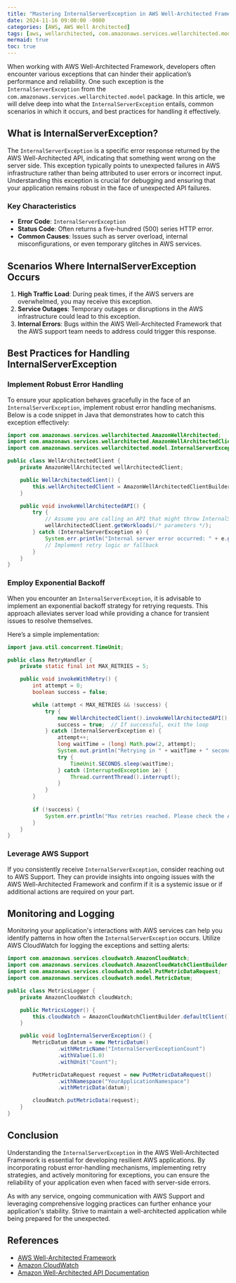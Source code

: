 ```yaml
---
title: "Mastering InternalServerException in AWS Well-Architected Framework"
date: 2024-11-16 09:00:00 -0000
categories: [AWS, AWS Well Architected]
tags: [aws, wellarchitected, com.amazonaws.services.wellarchitected.model]
mermaid: true
toc: true
---
```



When working with AWS Well-Architected Framework, developers often encounter various exceptions that can hinder their application’s performance and reliability. One such exception is the `InternalServerException` from the `com.amazonaws.services.wellarchitected.model` package. In this article, we will delve deep into what the `InternalServerException` entails, common scenarios in which it occurs, and best practices for handling it effectively.

## What is InternalServerException?

The `InternalServerException` is a specific error response returned by the AWS Well-Architected API, indicating that something went wrong on the server side. This exception typically points to unexpected failures in AWS infrastructure rather than being attributed to user errors or incorrect input. Understanding this exception is crucial for debugging and ensuring that your application remains robust in the face of unexpected API failures.

### Key Characteristics

- **Error Code**: `InternalServerException`
- **Status Code**: Often returns a five-hundred (500) series HTTP error.
- **Common Causes**: Issues such as server overload, internal misconfigurations, or even temporary glitches in AWS services.

## Scenarios Where InternalServerException Occurs

1. **High Traffic Load**: During peak times, if the AWS servers are overwhelmed, you may receive this exception.
2. **Service Outages**: Temporary outages or disruptions in the AWS infrastructure could lead to this exception.
3. **Internal Errors**: Bugs within the AWS Well-Architected Framework that the AWS support team needs to address could trigger this response.

## Best Practices for Handling InternalServerException

### Implement Robust Error Handling

To ensure your application behaves gracefully in the face of an `InternalServerException`, implement robust error handling mechanisms. Below is a code snippet in Java that demonstrates how to catch this exception effectively:

```java
import com.amazonaws.services.wellarchitected.AmazonWellArchitected;
import com.amazonaws.services.wellarchitected.AmazonWellArchitectedClientBuilder;
import com.amazonaws.services.wellarchitected.model.InternalServerException;

public class WellArchitectedClient {
    private AmazonWellArchitected wellArchitectedClient;

    public WellArchitectedClient() {
        this.wellArchitectedClient = AmazonWellArchitectedClientBuilder.defaultClient();
    }

    public void invokeWellArchitectedAPI() {
        try {
            // Assume you are calling an API that might throw InternalServerException
            wellArchitectedClient.getWorkloads(/* parameters */);
        } catch (InternalServerException e) {
            System.err.println("Internal server error occurred: " + e.getMessage());
            // Implement retry logic or fallback
        } 
    }
}
```

### Employ Exponential Backoff

When you encounter an `InternalServerException`, it is advisable to implement an exponential backoff strategy for retrying requests. This approach alleviates server load while providing a chance for transient issues to resolve themselves.

Here’s a simple implementation:

```java
import java.util.concurrent.TimeUnit;

public class RetryHandler {
    private static final int MAX_RETRIES = 5;

    public void invokeWithRetry() {
        int attempt = 0;
        boolean success = false;

        while (attempt < MAX_RETRIES && !success) {
            try {
                new WellArchitectedClient().invokeWellArchitectedAPI();
                success = true;  // If successful, exit the loop
            } catch (InternalServerException e) {
                attempt++;
                long waitTime = (long) Math.pow(2, attempt);
                System.out.println("Retrying in " + waitTime + " seconds...");
                try {
                    TimeUnit.SECONDS.sleep(waitTime);
                } catch (InterruptedException ie) {
                    Thread.currentThread().interrupt();
                }
            }
        }
        
        if (!success) {
            System.err.println("Max retries reached. Please check the AWS service status.");
        }
    }
}
```

### Leverage AWS Support

If you consistently receive `InternalServerException`, consider reaching out to AWS Support. They can provide insights into ongoing issues with the AWS Well-Architected Framework and confirm if it is a systemic issue or if additional actions are required on your part.

## Monitoring and Logging

Monitoring your application's interactions with AWS services can help you identify patterns in how often the `InternalServerException` occurs. Utilize AWS CloudWatch for logging the exceptions and setting alerts:

```java
import com.amazonaws.services.cloudwatch.AmazonCloudWatch;
import com.amazonaws.services.cloudwatch.AmazonCloudWatchClientBuilder;
import com.amazonaws.services.cloudwatch.model.PutMetricDataRequest;
import com.amazonaws.services.cloudwatch.model.MetricDatum;

public class MetricsLogger {
    private AmazonCloudWatch cloudWatch;

    public MetricsLogger() {
        this.cloudWatch = AmazonCloudWatchClientBuilder.defaultClient();
    }

    public void logInternalServerException() {
        MetricDatum datum = new MetricDatum()
                .withMetricName("InternalServerExceptionCount")
                .withValue(1.0)
                .withUnit("Count");

        PutMetricDataRequest request = new PutMetricDataRequest()
                .withNamespace("YourApplicationNamespace")
                .withMetricData(datum);

        cloudWatch.putMetricData(request);
    }
}
```

## Conclusion

Understanding the `InternalServerException` in the AWS Well-Architected Framework is essential for developing resilient AWS applications. By incorporating robust error-handling mechanisms, implementing retry strategies, and actively monitoring for exceptions, you can ensure the reliability of your application even when faced with server-side errors.

As with any service, ongoing communication with AWS Support and leveraging comprehensive logging practices can further enhance your application's stability. Strive to maintain a well-architected application while being prepared for the unexpected.

## References

- [AWS Well-Architected Framework](https://aws.amazon.com/architecture/well-architected/)
- [Amazon CloudWatch](https://aws.amazon.com/cloudwatch/)
- [Amazon Well-Architected API Documentation](https://docs.aws.amazon.com/wellarchitected/latest/APIReference/Welcome.html)